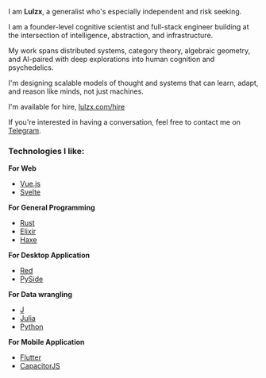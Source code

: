 I am **Lulzx**, a generalist who's especially independent and risk seeking.

I am a founder-level cognitive scientist and full-stack engineer building at the intersection of intelligence, abstraction, and infrastructure. 

My work spans distributed systems, category theory, algebraic geometry, and AI-paired with deep explorations into human cognition and psychedelics. 

I'm designing scalable models of thought and systems that can learn, adapt, and reason like minds, not just machines.

I'm available for hire, [lulzx.com/hire](https://lulzx.com/hire)

If you're interested in having a conversation, feel free to contact me on [Telegram](https://t.me/lulzx).


### Technologies I like:

**For Web**

- [Vue.js](https://vuejs.org/)
- [Svelte](https://svelte.dev/)

**For General Programming**

- [Rust](https://www.rust-lang.org/)
- [Elixir](https://elixir-lang.org/)
- [Haxe](https://haxe.org/)

**For Desktop Application**

- [Red](https://www.red-lang.org/)
- [PySide](https://www.pyside.org/)

**For Data wrangling**

- [J](https://www.jsoftware.com/)
- [Julia](https://julialang.org/)
- [Python](https://www.python.org/)

**For Mobile Application**

- [Flutter](https://flutter.dev/)
- [CapacitorJS](https://capacitorjs.com/)
